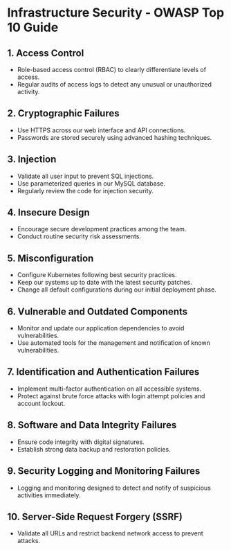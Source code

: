 # Infrastructure Security - OWASP Top 10 Guide

## 1. Access Control

- Role-based access control (RBAC) to clearly differentiate levels of access.
- Regular audits of access logs to detect any unusual or unauthorized activity.

## 2. Cryptographic Failures

- Use HTTPS across our web interface and API connections.
- Passwords are stored securely using advanced hashing techniques.

## 3. Injection

- Validate all user input to prevent SQL injections.
- Use parameterized queries in our MySQL database.
- Regularly review the code for injection security.

## 4. Insecure Design

- Encourage secure development practices among the team.
- Conduct routine security risk assessments.

## 5. Misconfiguration

- Configure Kubernetes following best security practices.
- Keep our systems up to date with the latest security patches.
- Change all default configurations during our initial deployment phase.

## 6. Vulnerable and Outdated Components

- Monitor and update our application dependencies to avoid vulnerabilities.
- Use automated tools for the management and notification of known vulnerabilities.

## 7. Identification and Authentication Failures

- Implement multi-factor authentication on all accessible systems.
- Protect against brute force attacks with login attempt policies and account lockout.

## 8. Software and Data Integrity Failures

- Ensure code integrity with digital signatures.
- Establish strong data backup and restoration policies.

## 9. Security Logging and Monitoring Failures

- Logging and monitoring designed to detect and notify of suspicious activities immediately.

## 10. Server-Side Request Forgery (SSRF)

- Validate all URLs and restrict backend network access to prevent attacks.


